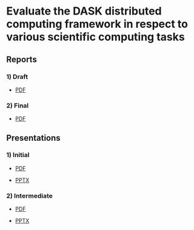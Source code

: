 # Evaluate the DASK distributed computing framework in respect to various scientific computing tasks

## Reports

### 1) Draft

* [PDF](/Report%20-%20Draft.pdf)

### 2) Final

* [PDF]()


## Presentations

### 1) Initial

* [PDF](/Presentation%20-%20Initial.pdf)

* [PPTX](https://www.canva.com/design/DAFOEg6OiaE/o0dwHRTgLsgIJD9Xit2lNg/view?utm_content=DAFOEg6OiaE&utm_campaign=designshare&utm_medium=link&utm_source=publishsharelink#1)


### 2) Intermediate

* [PDF]()

* [PPTX]()


